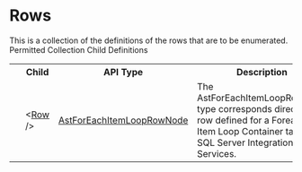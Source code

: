 # Rows

<div class="LanguageSummary"><div class ="SummaryItem">This is a collection of the definitions of the rows that are to be enumerated.</div></div><div class="SchemaBindingGroup"><div class="SchemaBindingGroupHeader">Permitted Collection Child Definitions</div><table id="SchemaBindingList" class="SchemaBindingList"><tbody><tr><th class="SchemaBindingIconColumnHeader">&nbsp;</th><th class="SchemaBindingNameColumnHeader">Child</th><th class="SchemaBindingTypeColumnHeader">API Type</th><th class="SchemaBindingSummaryColumnHeader">Description</th></tr><tr class="cd0"><td class="SchemaBindingIcon"><div class="NotRequired" /></td><td class="SchemaBindingName"><span class="punc">&lt;</span><a href=../api-reference/Varigence.Languages.Biml.Task.AstForEachItemLoopRowNode.html">Row</a><span class="punc"> /&gt;</span></td><td class="SchemaBindingType"><a href="Varigence.Languages.Biml.Task.AstForEachItemLoopRowNode.html">AstForEachItemLoopRowNode</a></td><td class="SchemaBindingSummary">The AstForEachItemLoopRowNode type corresponds directly to a row defined for a Foreach Item Loop Container task in SQL Server Integration Services.</td></tr></tbody></table></div>